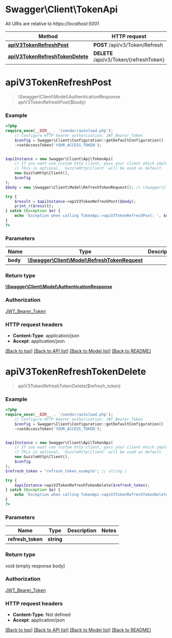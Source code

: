 # Swagger\Client\TokenApi

All URIs are relative to *https://localhost:5001*

Method | HTTP request | Description
------------- | ------------- | -------------
[**apiV3TokenRefreshPost**](TokenApi.md#apiv3tokenrefreshpost) | **POST** /api/v3/Token/Refresh | 
[**apiV3TokenRefreshTokenDelete**](TokenApi.md#apiv3tokenrefreshtokendelete) | **DELETE** /api/v3/Token/{refreshToken} | 

# **apiV3TokenRefreshPost**
> \Swagger\Client\Model\AuthenticationResponse apiV3TokenRefreshPost($body)



### Example
```php
<?php
require_once(__DIR__ . '/vendor/autoload.php');
    // Configure HTTP bearer authorization: JWT_Bearer_Token
    $config = Swagger\Client\Configuration::getDefaultConfiguration()
    ->setAccessToken('YOUR_ACCESS_TOKEN');


$apiInstance = new Swagger\Client\Api\TokenApi(
    // If you want use custom http client, pass your client which implements `GuzzleHttp\ClientInterface`.
    // This is optional, `GuzzleHttp\Client` will be used as default.
    new GuzzleHttp\Client(),
    $config
);
$body = new \Swagger\Client\Model\RefreshTokenRequest(); // \Swagger\Client\Model\RefreshTokenRequest | 

try {
    $result = $apiInstance->apiV3TokenRefreshPost($body);
    print_r($result);
} catch (Exception $e) {
    echo 'Exception when calling TokenApi->apiV3TokenRefreshPost: ', $e->getMessage(), PHP_EOL;
}
?>
```

### Parameters

Name | Type | Description  | Notes
------------- | ------------- | ------------- | -------------
 **body** | [**\Swagger\Client\Model\RefreshTokenRequest**](../Model/RefreshTokenRequest.md)|  | [optional]

### Return type

[**\Swagger\Client\Model\AuthenticationResponse**](../Model/AuthenticationResponse.md)

### Authorization

[JWT_Bearer_Token](../../README.md#JWT_Bearer_Token)

### HTTP request headers

 - **Content-Type**: application/json
 - **Accept**: application/json

[[Back to top]](#) [[Back to API list]](../../README.md#documentation-for-api-endpoints) [[Back to Model list]](../../README.md#documentation-for-models) [[Back to README]](../../README.md)

# **apiV3TokenRefreshTokenDelete**
> apiV3TokenRefreshTokenDelete($refresh_token)



### Example
```php
<?php
require_once(__DIR__ . '/vendor/autoload.php');
    // Configure HTTP bearer authorization: JWT_Bearer_Token
    $config = Swagger\Client\Configuration::getDefaultConfiguration()
    ->setAccessToken('YOUR_ACCESS_TOKEN');


$apiInstance = new Swagger\Client\Api\TokenApi(
    // If you want use custom http client, pass your client which implements `GuzzleHttp\ClientInterface`.
    // This is optional, `GuzzleHttp\Client` will be used as default.
    new GuzzleHttp\Client(),
    $config
);
$refresh_token = "refresh_token_example"; // string | 

try {
    $apiInstance->apiV3TokenRefreshTokenDelete($refresh_token);
} catch (Exception $e) {
    echo 'Exception when calling TokenApi->apiV3TokenRefreshTokenDelete: ', $e->getMessage(), PHP_EOL;
}
?>
```

### Parameters

Name | Type | Description  | Notes
------------- | ------------- | ------------- | -------------
 **refresh_token** | **string**|  |

### Return type

void (empty response body)

### Authorization

[JWT_Bearer_Token](../../README.md#JWT_Bearer_Token)

### HTTP request headers

 - **Content-Type**: Not defined
 - **Accept**: application/json

[[Back to top]](#) [[Back to API list]](../../README.md#documentation-for-api-endpoints) [[Back to Model list]](../../README.md#documentation-for-models) [[Back to README]](../../README.md)

